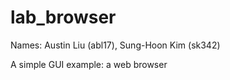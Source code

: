 # lab_browser
Names: Austin Liu (abl17), Sung-Hoon Kim (sk342)

A simple GUI example: a web browser
